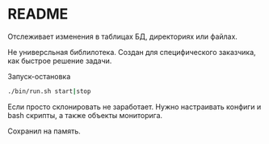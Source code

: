 # README

Отслеживает изменения в таблицах БД, директориях или файлах.

Не универсльная библилотека. Создан для специфического заказчика, как быстрое решение задачи.

Запуск-остановка

```bash
./bin/run.sh start|stop
```

Если просто склонировать не заработает. Нужно настраивать конфиги и bash скрипты, а также объекты мониторига.

Сохранил на память.


